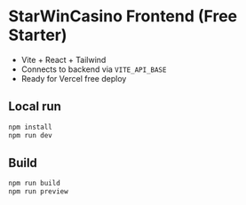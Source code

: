 # StarWinCasino Frontend (Free Starter)

- Vite + React + Tailwind
- Connects to backend via `VITE_API_BASE`
- Ready for Vercel free deploy

## Local run
```bash
npm install
npm run dev
```

## Build
```bash
npm run build
npm run preview
```
